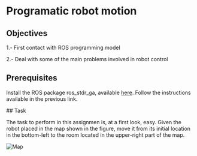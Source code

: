 # Programatic robot motion

## Objectives

1.- First contact with ROS programming model

2.- Deal with some of the main problems involved in robot control

## Prerequisites

Install the ROS package ros_stdr_ga, available [here](https://github.com/dfbarrero/ros_stdr_ga). Follow the instructions available in the previous link.

## Task

The task to perform in this assignmen is, at a first look, easy. Given the robot placed in the map shown in the figure, move it from its initial location in the bottom-left to the room located in the upper-right part of the map.

![Map](simple_room.png)


